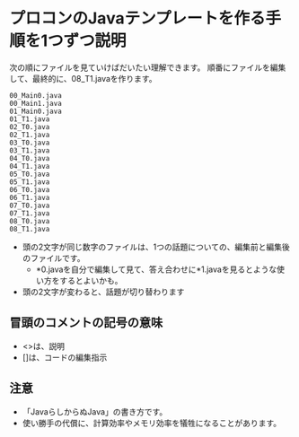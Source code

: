 # プロコンのJavaテンプレートを作る手順を1つずつ説明
次の順にファイルを見ていけばだいたい理解できます。
順番にファイルを編集して、最終的に、08_T1.javaを作ります。

```
00_Main0.java
00_Main1.java
01_Main0.java
01_T1.java
02_T0.java
02_T1.java
03_T0.java
03_T1.java
04_T0.java
04_T1.java
05_T0.java
05_T1.java
06_T0.java
06_T1.java
07_T0.java
07_T1.java
08_T0.java
08_T1.java
```

- 頭の2文字が同じ数字のファイルは、1つの話題についての、編集前と編集後のファイルです。
  - \*0.javaを自分で編集して見て、答え合わせに\*1.javaを見るとような使い方をするとよいかも。
- 頭の2文字が変わると、話題が切り替わります

## 冒頭のコメントの記号の意味
- \<\>は、説明
- \[\]は、コードの編集指示

## 注意
- 「JavaらしからぬJava」の書き方です。
- 使い勝手の代償に、計算効率やメモリ効率を犠牲になることがあります。
